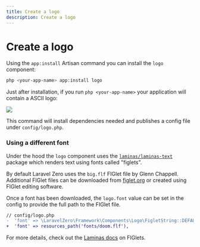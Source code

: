 ```yaml
---
title: Create a logo
description: Create a logo
---
```


# Create a logo

Using the `app:install` Artisan command you can install the `logo` component:
```bash
php <your-app-name> app:install logo
```

Just after installation, if you run `php <your-app-name>` your application will contain
a ASCII logo:

<img src="https://raw.githubusercontent.com/laravel-zero/docs/master/images/logo.png" class="md:w-4/5 md:mx-auto" >

This command will install dependencies needed and publishes a config file under `config/logo.php`.

<a name="using-a-different-font"></a>
### Using a different font

Under the hood the `logo` component uses the [`laminas/laminas-text`](https://github.com/laminas/laminas-text) package which renders text using fonts called "figlets".

By default Laravel Zero uses the `big.flf` FIGlet file by Glenn Chappell. Additional FIGlet files can be downloaded from [figlet.org](http://www.figlet.org/fontdb.cgi) or created using FIGlet editing software.

Once a font has been downloaded, the `logo.font` value can be set in the config to provide the full path to the FIGlet file.

```diff
// config/logo.php
-  'font' => \LaravelZero\Framework\Components\Logo\FigletString::DEFAULT_FONT,
+  'font' => resources_path('fonts/doom.flf'),
```

For more details, check out the [Laminas docs](https://docs.laminas.dev/laminas-text/figlet) on FIGlets.
